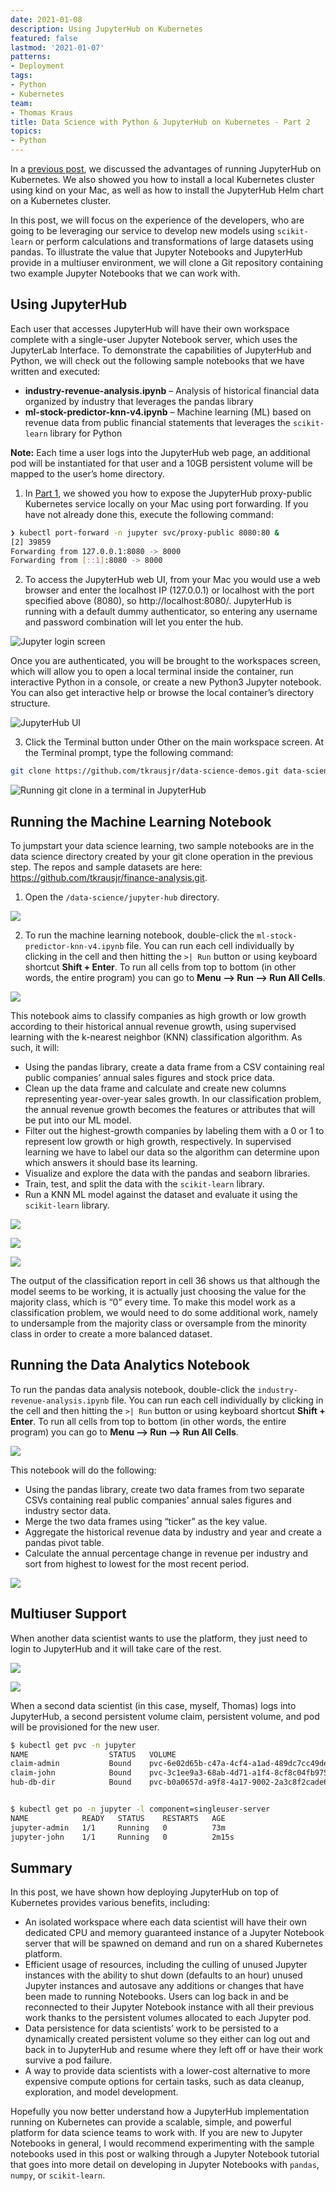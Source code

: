 ```yaml
---
date: 2021-01-08
description: Using JupyterHub on Kubernetes
featured: false
lastmod: '2021-01-07'
patterns:
- Deployment
tags:
- Python
- Kubernetes
team:
- Thomas Kraus
title: Data Science with Python & JupyterHub on Kubernetes - Part 2
topics:
- Python
---
```


In a [previous post](/blog/data-science-with-python-jupyterhub-on-kubernetes-part-1), we discussed the advantages of running JupyterHub on Kubernetes. We also showed you how to install a local Kubernetes cluster using kind on your Mac, as well as how to install the JupyterHub Helm chart on a Kubernetes cluster. 

In this post, we will focus on the experience of the developers, who are going to be leveraging our service to develop new models using `scikit-learn` or perform calculations and transformations of large datasets using pandas. To illustrate the value that Jupyter Notebooks and JupyterHub provide in a multiuser environment, we will clone a Git repository containing two example Jupyter Notebooks that we can work with.

## Using JupyterHub

Each user that accesses JupyterHub will have their own workspace complete with a single-user Jupyter Notebook server, which uses the JupyterLab Interface. To demonstrate the capabilities of JupyterHub and Python, we will check out the following sample notebooks that we have written and executed:

- **industry-revenue-analysis.ipynb** – Analysis of historical financial data organized by industry that leverages the pandas library
- **ml-stock-predictor-knn-v4.ipynb** – Machine learning (ML) based on revenue data from public financial statements that leverages the `scikit-learn` library for Python

**Note:** Each time a user logs into the JupyterHub web page, an additional pod will be instantiated for that user and a 10GB persistent volume will be mapped to the user’s home directory.  

1. In [Part 1](/blog/data-science-with-python-jupyterhub-on-kubernetes-part-1), we showed you how to expose the JupyterHub proxy-public Kubernetes service locally on your Mac using port forwarding. If you have not already done this, execute the following command:

```bash
❯ kubectl port-forward -n jupyter svc/proxy-public 8080:80 &
[2] 39859
Forwarding from 127.0.0.1:8080 -> 8000                                                     
Forwarding from [::1]:8080 -> 8000
```

2. To access the JupyterHub web UI, from your Mac you would use a web browser and enter the localhost IP (127.0.0.1) or localhost with the port specified above (8080), so http://localhost:8080/. JupyterHub is running with a default dummy authenticator, so entering any username and password combination will let you enter the hub.

![Jupyter login screen](/images/blogs/jupyter-hub-on-k8s-p2/login-admin.png)

Once you are authenticated, you will be brought to the workspaces screen, which will allow you to open a local terminal inside the container, run interactive Python in a console, or create a new Python3 Jupyter notebook. You can also get interactive help or browse the local container’s directory structure.  

![JupyterHub UI](/images/blogs/jupyter-hub-on-k8s-p2/ui.png)

3. Click the Terminal button under Other on the main workspace screen.
At the Terminal prompt, type the following command:

```bash
git clone https://github.com/tkrausjr/data-science-demos.git data-science
```

![Running git clone in a terminal in JupyterHub](/images/blogs/jupyter-hub-on-k8s-p2/terminal.png)

## Running the Machine Learning Notebook

To jumpstart your data science learning, two sample notebooks are in the data science directory created by your git clone operation in the previous step. The repos and sample datasets are here: https://github.com/tkrausjr/finance-analysis.git.
 
1. Open the `/data-science/jupyter-hub` directory.  

![](/images/blogs/jupyter-hub-on-k8s-p2/terminal-dir.png)

2. To run the machine learning notebook, double-click the `ml-stock-predictor-knn-v4.ipynb` file. You can run each cell individually by clicking in the cell and then hitting the `>| Run` button or using keyboard shortcut **Shift + Enter**. To run all cells from top to bottom (in other words, the entire program) you can go to **Menu --> Run --> Run All Cells**.  

![](/images/blogs/jupyter-hub-on-k8s-p2/run-all-cells-stock.png)

This notebook aims to classify companies as high growth or low growth according to their historical annual revenue growth, using supervised learning with the k-nearest neighbor (KNN) classification algorithm. As such, it will:
- Using the pandas library, create a data frame from a CSV containing real public companies’ annual sales figures and stock price data. 
- Clean up the data frame and calculate and create new columns representing year-over-year sales growth. In our classification problem, the annual revenue growth becomes the features or attributes that will be put into our ML model.
- Filter out the highest-growth companies by labeling them with a 0 or 1 to represent low growth or high growth, respectively. In supervised learning we have to label our data so the algorithm can determine upon which answers it should base its learning.
- Visualize and explore the data with the pandas and seaborn libraries.
- Train, test, and split the data with the `scikit-learn` library.
- Run a KNN ML model against the dataset and evaluate it using the `scikit-learn` library. 

![](/images/blogs/jupyter-hub-on-k8s-p2/graph-1.png)

![](/images/blogs/jupyter-hub-on-k8s-p2/stock.png)

![](/images/blogs/jupyter-hub-on-k8s-p2/graph-2.png)

The output of the classification report in cell 36 shows us that although the model seems to be working, it is actually just choosing the value for the majority class, which is “0” every time. To make this model work as a classification problem, we would need to do some additional work, namely to undersample from the majority class or oversample from the minority class in order to create a more balanced dataset.

## Running the Data Analytics Notebook

To run the pandas data analysis notebook, double-click the `industry-revenue-analysis.ipynb` file. You can run each cell individually by clicking in the cell and then hitting the `>| Run` button or using keyboard shortcut **Shift + Enter**. To run all cells from top to bottom (in other words, the entire program) you can go to **Menu --> Run --> Run All Cells**.  

![](/images/blogs/jupyter-hub-on-k8s-p2/run-all-cells-ind.png)

This notebook will do the following:
- Using the pandas library, create two data frames from two separate CSVs containing real public companies’ annual sales figures and industry sector data. 
- Merge the two data frames using “ticker” as the key value.
- Aggregate the historical revenue data by industry and year and create a pandas pivot table.
- Calculate the annual percentage change in revenue per industry and sort from highest to lowest for the most recent period. 

![](/images/blogs/jupyter-hub-on-k8s-p2/table.png)

## Multiuser Support

When another data scientist wants to use the platform, they just need to login to JupyterHub and it will take care of the rest.

![](/images/blogs/jupyter-hub-on-k8s-p2/login-john.png)

![](/images/blogs/jupyter-hub-on-k8s-p2/ui.png)

When a second data scientist (in this case, myself, Thomas) logs into JupyterHub, a second persistent volume claim, persistent volume, and pod will be provisioned for the new user.

```bash
$ kubectl get pvc -n jupyter                    
NAME                  STATUS   VOLUME                                     CAPACITY   ACCESS MODES   STORAGECLASS   AGE
claim-admin           Bound    pvc-6e02d65b-c47a-4cf4-a1ad-489dc7cc49de   10Gi       RWO            standard       45m
claim-john            Bound    pvc-3c1ee9a3-68ab-4d71-a1f4-8cf8c04fb975   10Gi       RWO            standard       109s
hub-db-dir            Bound    pvc-b0a0657d-a9f8-4a17-9002-2a3c8f2cade6   3Gi        RWO            standard       88m


$ kubectl get po -n jupyter -l component=singleuser-server            
NAME            READY   STATUS    RESTARTS   AGE
jupyter-admin   1/1     Running   0          73m
jupyter-john    1/1     Running   0          2m15s
```

## Summary

In this post, we have shown how deploying JupyterHub on top of Kubernetes provides various benefits, including:
- An isolated workspace where each data scientist will have their own dedicated CPU and memory guaranteed instance of a Jupyter Notebook server that will be spawned on demand and run on a shared Kubernetes platform.
- Efficient usage of resources, including the culling of unused Jupyter instances with the ability to shut down (defaults to an hour) unused Jupyter instances and autosave any additions or changes that have been made to running Notebooks. Users can log back in and be reconnected to their Jupyter Notebook instance with all their previous work thanks to the persistent volumes allocated to each Jupyter pod.
- Data persistence for data scientists’ work to be persisted to a dynamically created persistent volume so they either can log out and back in to JupyterHub and resume where they left off or have their work survive a pod failure.
- A way to provide data scientists with a lower-cost alternative to more expensive compute options for certain tasks, such as data cleanup, exploration, and model development.

Hopefully you now better understand how a JupyterHub implementation running on Kubernetes can provide a scalable, simple, and powerful platform for data science teams to work with. If you are new to Jupyter Notebooks in general, I would recommend experimenting with the sample notebooks used in this post or walking through a Jupyter Notebook tutorial that goes into more detail on developing in Jupyter Notebooks with `pandas`, `numpy`, or `scikit-learn`.
